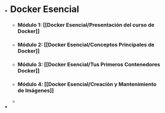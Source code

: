 - # Docker Esencial
	- ### Módulo 1: [[Docker Esencial/Presentación del curso de Docker]]
	- ### Módulo 2: [[Docker Esencial/Conceptos Principales de Docker]]
	- ### Módulo 3: [[Docker Esencial/Tus Primeros Contenedores Docker]]
	- ### Módulo 4: [[Docker Esencial/Creación y Mantenimiento de Imágenes]]
	-
-